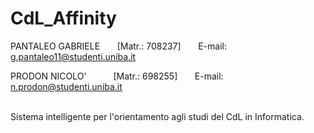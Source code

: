 # CdL_Affinity

PANTALEO GABRIELE &nbsp;&nbsp;&nbsp;&nbsp;&nbsp;&nbsp;[Matr.: 708237] &nbsp;&nbsp;&nbsp;&nbsp;&nbsp; E-mail: g.pantaleo11@studenti.uniba.it  

PRODON NICOLO’ &nbsp;&nbsp;&nbsp;&nbsp;&nbsp;&nbsp;&nbsp;&nbsp;&nbsp;&nbsp;[Matr.: 698255] &nbsp;&nbsp;&nbsp;&nbsp;&nbsp; E-mail: n.prodon@studenti.uniba.it </br></br>
  
  
Sistema intelligente per l'orientamento agli studi del CdL in Informatica.
